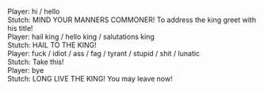 Player: hi / hello  
Stutch: MIND YOUR MANNERS COMMONER! To address the king greet with his title!  
Player: hail king / hello king / salutations king  
Stutch: HAIL TO THE KING!  
Player: fuck / idiot / ass / fag / tyrant / stupid / shit / lunatic  
Stutch: Take this!  
Player: bye  
Stutch: LONG LIVE THE KING! You may leave now!  
